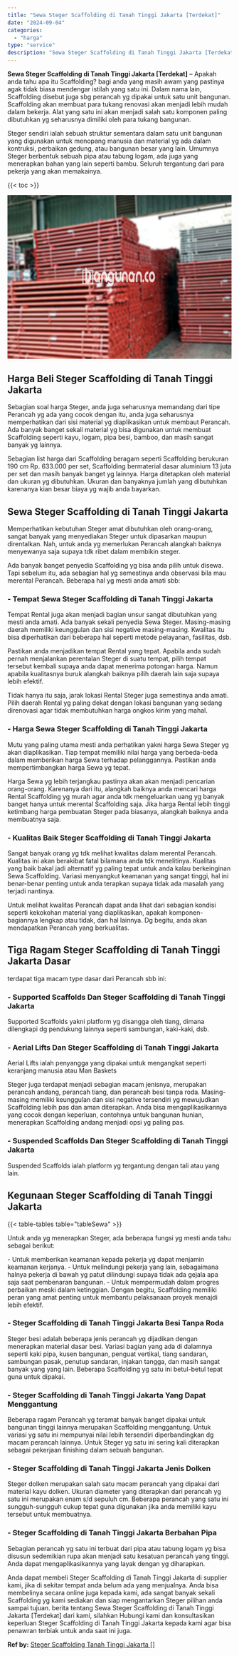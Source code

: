 ```yaml
---
title: "Sewa Steger Scaffolding di Tanah Tinggi Jakarta [Terdekat]"
date: "2024-09-04"
categories: 
  - "harga"
type: "service"
description: "Sewa Steger Scaffolding di Tanah Tinggi Jakarta [Terdekat]. Anda dapat membeli Steger Scaffolding di Tanah Tinggi Jakarta di supplier kami, jika di sekitar t..."
---
```


**Sewa Steger Scaffolding di Tanah Tinggi Jakarta \[Terdekat\]** – Apakah anda tahu apa itu Scaffolding? bagi anda yang masih awam yang pastinya agak tidak biasa mendengar istilah yang satu ini. Dalam nama lain, Scaffolding disebut juga sbg perancah yg dipakai untuk satu unit bangunan. Scaffolding akan membuat para tukang renovasi akan menjadi lebih mudah dalam bekerja. Alat yang satu ini akan menjadi salah satu komponen paling dibutuhkan yg seharusnya dimiliki oleh para tukang bangunan.

Steger sendiri ialah sebuah struktur sementara dalam satu unit bangunan yang digunakan untuk menopang manusia dan material yg ada dalam kontruksi, perbaikan gedung, atau bangunan besar yang lain. Umumnya Steger berbentuk sebuah pipa atau tabung logam, ada juga yang menerapkan bahan yang lain seperti bambu. Seluruh tergantung dari para pekerja yang akan memakainya.

{{< toc >}}

![Sewa Steger Scaffolding di Tanah Tinggi Jakarta [Terdekat]](/images/sewa-scaffolding-steger-02.png)

## Harga Beli Steger Scaffolding di Tanah Tinggi Jakarta

Sebagian soal harga Steger, anda juga seharusnya memandang dari tipe Perancah yg ada yang cocok dengan itu, anda juga seharusnya memperhatikan dari sisi material yg diaplikasikan untuk membaut Perancah. Ada banyak banget sekali material yg bisa digunakan untuk membuat Scaffolding seperti kayu, logam, pipa besi, bamboo, dan masih sangat banyak yg lainnya.

Sebagian list harga dari Scaffolding beragam seperti Scaffolding berukuran 190 cm Rp. 633.000 per set, Scaffolding bermaterial dasar aluminium 13 juta per set dan masih banyak banget yg lainnya. Harga ditetapkan oleh material dan ukuran yg dibutuhkan. Ukuran dan banyaknya jumlah yang dibutuhkan karenanya kian besar biaya yg wajib anda bayarkan.

## Sewa Steger Scaffolding di Tanah Tinggi Jakarta

Memperhatikan kebutuhan Steger amat dibutuhkan oleh orang-orang, sangat banyak yang menyediakan Steger untuk dipasarkan maupun direntalkan. Nah, untuk anda yg memerlukan Perancah alangkah baiknya menyewanya saja supaya tdk ribet dalam membikin steger.

Ada banyak banget penyedia Scaffolding yg bisa anda pilih untuk disewa. Tapi sebelum itu, ada sebagian hal yg semestinya anda observasi bila mau merental Perancah. Beberapa hal yg mesti anda amati sbb:

### \- Tempat Sewa Steger Scaffolding di Tanah Tinggi Jakarta

Tempat Rental juga akan menjadi bagian unsur sangat dibutuhkan yang mesti anda amati. Ada banyak sekali penyedia Sewa Steger. Masing-masing daerah memiliki keunggulan dan sisi negative masing-masing. Kwalitas itu bisa diperhatikan dari beberapa hal seperti metode pelayanan, fasilitas, dsb.

Pastikan anda menjadikan tempat Rental yang tepat. Apabila anda sudah pernah menjalankan perentalan Steger di suatu tempat, pilih tempat tersebut kembali supaya anda dapat menerima potongan harga. Namun apabila kualitasnya buruk alangkah baiknya pilih daerah lain saja supaya lebih efektif.

Tidak hanya itu saja, jarak lokasi Rental Steger juga semestinya anda amati. Pilih daerah Rental yg paling dekat dengan lokasi bangunan yang sedang direnovasi agar tidak membutuhkan harga ongkos kirim yang mahal.

### \- Harga Sewa Steger Scaffolding di Tanah Tinggi Jakarta

Mutu yang paling utama mesti anda perhatikan yakni harga Sewa Steger yg akan diaplikasikan. Tiap tempat memiliki nilai harga yang berbeda-beda dalam memberikan harga Sewa terhadap pelanggannya. Pastikan anda mempertimbangkan harga Sewa yg tepat.

Harga Sewa yg lebih terjangkau pastinya akan akan menjadi pencarian orang-orang. Karenanya dari itu, alangkah baiknya anda mencari harga Rental Scaffolding yg murah agar anda tdk mengeluarkan uang yg banyak banget hanya untuk merental Scaffolding saja. Jika harga Rental lebih tinggi ketimbang harga pembuatan Steger pada biasanya, alangkah baiknya anda membuatnya saja.

### \- Kualitas Baik Steger Scaffolding di Tanah Tinggi Jakarta

Sangat banyak orang yg tdk melihat kwalitas dalam merental Perancah. Kualitas ini akan berakibat fatal bilamana anda tdk menelitinya. Kualitas yang baik bakal jadi alternatif yg paling tepat untuk anda kalau berkeinginan Sewa Scaffolding. Variasi menyangkut keamanan yang sangat tinggi, hal ini benar-benar penting untuk anda terapkan supaya tidak ada masalah yang terjadi nantinya.

Untuk melihat kwalitas Perancah dapat anda lihat dari sebagian kondisi seperti kekokohan material yang diaplikasikan, apakah komponen-bagiannya lengkap atau tidak, dan hal lainnya. Dg begitu, anda akan mendapatkan Perancah yang berkualitas.

## Tiga Ragam Steger Scaffolding di Tanah Tinggi Jakarta Dasar

terdapat tiga macam type dasar dari Perancah sbb ini:

### \- Supported Scaffolds Dan Steger Scaffolding di Tanah Tinggi Jakarta

Supported Scaffolds yakni platform yg disangga oleh tiang, dimana dilengkapi dg pendukung lainnya seperti sambungan, kaki-kaki, dsb.

### \- Aerial Lifts Dan Steger Scaffolding di Tanah Tinggi Jakarta

Aerial Lifts ialah penyangga yang dipakai untuk mengangkat seperti keranjang manusia atau Man Baskets

Steger juga terdapat menjadi sebagian macam jenisnya, merupakan perancah andang, perancah tiang, dan perancah besi tanpa roda. Masing-masing memiliki keunggulan dan sisi negative tersendiri yg mewujudkan Scaffolding lebih pas dan aman diterapkan. Anda bisa mengaplikasikannya yang cocok dengan keperluan, contohnya untuk bangunan hunian, menerapkan Scaffolding andang menjadi opsi yg paling pas.

### \- Suspended Scaffolds Dan Steger Scaffolding di Tanah Tinggi Jakarta

Suspended Scaffolds ialah platform yg tergantung dengan tali atau yang lain.

## Kegunaan Steger Scaffolding di Tanah Tinggi Jakarta

{{< table-tables table="tableSewa" >}}

Untuk anda yg menerapkan Steger, ada beberapa fungsi yg mesti anda tahu sebagai berikut:

\- Untuk memberikan keamanan kepada pekerja yg dapat menjamin keamanan kerjanya. - Untuk melindungi pekerja yang lain, sebagaimana halnya pekerja di bawah yg patut dilindungi supaya tidak ada gejala apa saja saat pembenaran bangunan. - Untuk mempermudah dalam progres perbaikan meski dalam ketinggian. Dengan begitu, Scaffolding memiliki peran yang amat penting untuk membantu pelaksanaan proyek menajdi lebih efektif.

### \- Steger Scaffolding di Tanah Tinggi Jakarta Besi Tanpa Roda

Steger besi adalah beberapa jenis perancah yg dijadikan dengan menerapkan material dasar besi. Variasi bagian yang ada di dalamnya seperti kaki pipa, kusen bangunan, penguat vertikal, tiang sandaran, sambungan pasak, penutup sandaran, injakan tangga, dan masih sangat banyak yang yang lain. Beberapa Scaffolding yg satu ini betul-betul tepat guna untuk dipakai.

### \- Steger Scaffolding di Tanah Tinggi Jakarta Yang Dapat Menggantung

Beberapa ragam Perancah yg teramat banyak banget dipakai untuk bangunan tinggi lainnya merupakan Scaffolding menggantung. Untuk variasi yg satu ini mempunyai nilai lebih tersendiri diperbandingkan dg macam perancah lainnya. Untuk Steger yg satu ini sering kali diterapkan sebagai pekerjaan finishing dalam sebuah bangunan.

### \- Steger Scaffolding di Tanah Tinggi Jakarta Jenis Dolken

Steger dolken merupakan salah satu macam perancah yang dipakai dari material kayu dolken. Ukuran diameter yang diterapkan dari perancah yg satu ini merupakan enam s/d sepuluh cm. Beberapa perancah yang satu ini sungguh-sungguh cukup tepat guna digunakan jika anda memiliki kayu tersebut untuk membuatnya.

### \- Steger Scaffolding di Tanah Tinggi Jakarta Berbahan Pipa

Sebagian perancah yg satu ini terbuat dari pipa atau tabung logam yg bisa disusun sedemikian rupa akan menjadi satu kesatuan perancah yang tinggi. Anda dapat mengaplikasikannya yang layak dengan yg diharapkan.

Anda dapat membeli Steger Scaffolding di Tanah Tinggi Jakarta di supplier kami, jika di sekitar tempat anda belum ada yang menjualnya. Anda bisa membelinya secara online juga kepada kami, ada sangat banyak sekali Scaffolding yg kami sediakan dan siap mengantarkan Steger pilihan anda sampai tujuan. berita tentang Sewa Steger Scaffolding di Tanah Tinggi Jakarta \[Terdekat\] dari kami, silahkan Hubungi kami dan konsultasikan keperluan Steger Scaffolding di Tanah Tinggi Jakarta kepada kami agar bisa penawran terbiak untuk anda saat ini juga.

**Ref by:** [Steger Scaffolding Tanah Tinggi Jakarta []](https://id.wikipedia.org/wiki/Steger)
